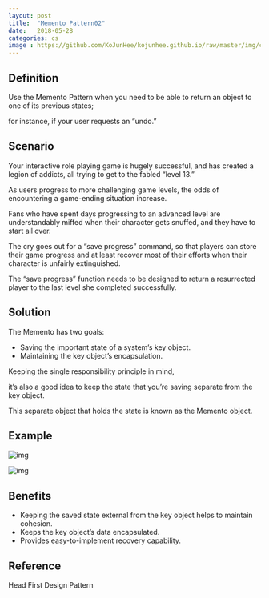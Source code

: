 ```yaml
---
layout: post
title:  "Memento Pattern02"
date:   2018-05-28
categories: cs
image : https://github.com/KoJunHee/kojunhee.github.io/raw/master/img/cs_img.jpg
---
```


## Definition

Use the Memento Pattern when you need to be able to return an object to one of its previous states; 

for instance, if your user requests an “undo.” 

## Scenario 

Your interactive role playing game is hugely successful, and has created a legion of addicts, all trying to get
 to the fabled “level 13.” 

As users progress to more challenging game levels, the odds of encountering a game-ending situation increase. 

Fans who have spent days progressing to an advanced level are understandably miffed when their character gets snuffed, and they have to start all over. 

The cry goes out for a “save progress” command, so that players can store their game progress and at least recover most of their efforts when their character is unfairly extinguished. 

The “save progress” function needs to be designed to return a resurrected player to the last level she completed successfully. 

## Solution

The Memento has two goals:

- Saving the important state of a system’s key object. 
- Maintaining the key object’s encapsulation. 

Keeping the single responsibility principle in mind, 

it’s also a good idea to keep the state that you’re saving separate from the key object. 

This separate object that holds the state is known as the Memento object. 

## Example

![img](https://github.com/KoJunHee/kojunhee.github.io/raw/master/img/mementoo01.png)

![img](https://github.com/KoJunHee/kojunhee.github.io/raw/master/img/mementoo02.png)

## Benefits

- Keeping the saved state external from the key object helps to maintain cohesion. 
- Keeps the key object’s data encapsulated.
- Provides easy-to-implement recovery capability. 

## Reference

Head First Design Pattern

